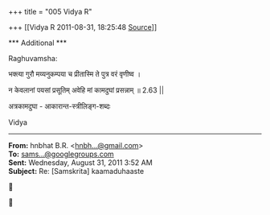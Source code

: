 +++
title = "005 Vidya R"

+++
[[Vidya R	2011-08-31, 18:25:48 [Source](https://groups.google.com/g/samskrita/c/Z-TyJPS7lI8)]]



\*\*\* Additional \*\*\*

  

Raghuvamsha:

भक्त्या गुरौ मय्यनुकम्पया च प्रीतास्मि ते पुत्र वरं वृणीष्व ।

न केवलानां पयसां प्रसूतिम् अवेहि मां कामदुघां प्रसन्नाम् ॥ 2.63 \|\|

  

अत्रकामदुघा - आकारान्त-स्त्रीलिङ्ग-शब्दः

  

Vidya

  

------------------------------------------------------------------------

**From:** hnbhat B.R. \<[hnbh...@gmail.com]()\>  
**To:** [sams...@googlegroups.com]()  
**Sent:** Wednesday, August 31, 2011 3:52 AM  
**Subject:** Re: \[Samskrita\] kaamaduhaaste  
  






